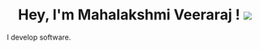 <h1 align="center">Hey, I'm Mahalakshmi Veeraraj ! <img src="https://tenor.com/view/hello-gif-27179177">
</h1>
<p>I develop software.</p>
